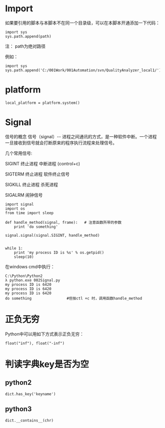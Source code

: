 



# Import
如果要引用的脚本与本脚本不在同一个目录级，可以在本脚本开通添加一下代码：
```
import sys
sys.path.append(path)
```
注： path为绝对路径

例如：
```
import sys
sys.path.append('C:/001Work/001Automation/svn/QualityAnalyzer_local1/')
```


# platform
```
local_platform = platform.system()
```


# Signal

信号的概念
信号（signal）--     进程之间通讯的方式，是一种软件中断。一个进程一旦接收到信号就会打断原来的程序执行流程来处理信号。

几个常用信号:

SIGINT     终止进程  中断进程  (control+c)

SIGTERM   终止进程     软件终止信号

SIGKILL   终止进程     杀死进程

SIGALRM 闹钟信号


```
import signal
import os
from time import sleep

def handle_method(signal, frame):   # 注意函数所带的参数
    print 'do something'

signal.signal(signal.SIGINT, handle_method)


while 1:
    print 'my process ID is %s' % os.getpid()
    sleep(10)
```

在windows cmd中执行：
```
C:\Python\Python2
λ python.exe 002Signal.py
my process ID is 6420
my process ID is 6420
my process ID is 6420
do something                #但按ctl +c 时，调用函数handle_method
```


# 正负无穷

Python中可以用如下方式表示正负无穷：
```
float("inf"), float("-inf")
```


# 判读字典key是否为空
## python2  
```
dict.has_key('keyname')
```
## python3 
```
dict.__contains__(chr)              
```                
         
